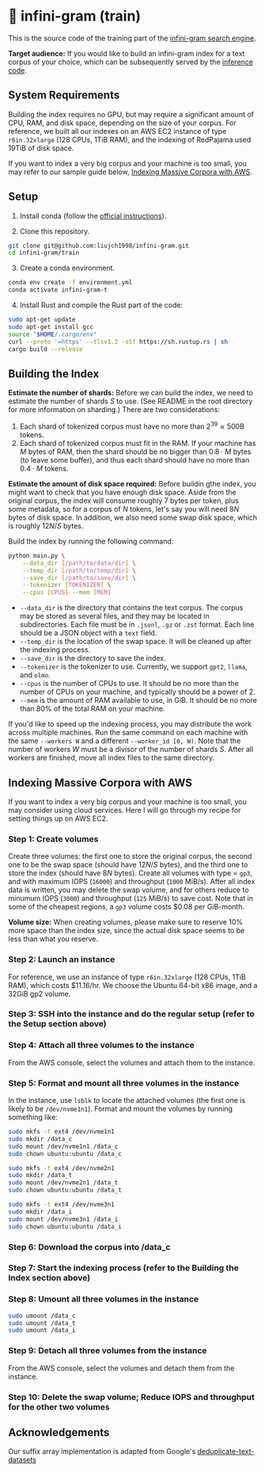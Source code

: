 # 📖 infini-gram (train)

This is the source code of the training part of the [infini-gram search engine](https://infini-gram.io/).

**Target audience:**
If you would like to build an infini-gram index for a text corpus of your choice, which can be subsequently served by the [inference code](https://github.com/liujch1998/infini-gram/tree/master/inference).

## System Requirements

Building the index requires no GPU, but may require a significant amount of CPU, RAM, and disk space, depending on the size of your corpus.
For reference, we built all our indexes on an AWS EC2 instance of type `r6in.32xlarge` (128 CPUs, 1TiB RAM), and the indexing of RedPajama used 19TiB of disk space.

If you want to index a very big corpus and your machine is too small, you may refer to our sample guide below, [Indexing Massive Corpora with AWS]().

## Setup

1. Install conda (follow the [official instructions](https://docs.anaconda.com/free/miniconda/miniconda-install/)).

2. Clone this repository.
```bash
git clone git@github.com:liujch1998/infini-gram.git
cd infini-gram/train
```

3. Create a conda environment.
```bash
conda env create -f environment.yml
conda activate infini-gram-t
```

4. Install Rust and compile the Rust part of the code:
```bash
sudo apt-get update
sudo apt-get install gcc
source "$HOME/.cargo/env"
curl --proto '=https' --tlsv1.2 -sSf https://sh.rustup.rs | sh
cargo build --release
```

## Building the Index

**Estimate the number of shards:**
Before we can build the index, we need to estimate the number of shards $S$ to use.
(See README in the root directory for more information on sharding.)
There are two considerations:
1. Each shard of tokenized corpus must have no more than $2^{39} \approx 500\text{B}$ tokens.
2. Each shard of tokenized corpus must fit in the RAM. If your machine has $M$ bytes of RAM, then the shard should be no bigger than $0.8 \cdot M$ bytes (to leave some buffer), and thus each shard should have no more than $0.4 \cdot M$ tokens.

**Estimate the amount of disk space required:**
Before buildin gthe index, you might want to check that you have enough disk space.
Aside from the original corpus, the index will consume roughly 7 bytes per token, plus some metadata, so for a corpus of $N$ tokens, let's say you will need $8N$ bytes of disk space.
In addition, we also need some swap disk space, which is roughly $12 N / S$ bytes.

Build the index by running the following command:
```bash
python main.py \
    --data_dir [/path/to/data/dir] \
    --temp_dir [/path/to/temp/dir] \
    --save_dir [/path/to/save/dir] \
    --tokenizer [TOKENIZER] \
    --cpus [CPUS] --mem [MEM]
```
* `--data_dir` is the directory that contains the text corpus. The corpus may be stored as several files, and they may be located in subdirectories. Each file must be in `.jsonl`, `.gz` or `.zst` format. Each line should be a JSON object with a `text` field.
* `--temp_dir` is the location of the swap space. It will be cleaned up after the indexing process.
* `--save_dir` is the directory to save the index.
* `--tokenizer` is the tokenizer to use. Currently, we support `gpt2`, `llama`, and `olmo`.
* `--cpus` is the number of CPUs to use. It should be no more than the number of CPUs on your machine, and typically should be a power of 2.
* `--mem` is the amount of RAM available to use, in GiB. It should be no more than 80% of the total RAM on your machine.

If you'd like to speed up the indexing process, you may distribute the work across multiple machines. Run the same command on each machine with the same `--workers W` and a different `--worker_id [0, W)`. Note that the number of workers $W$ must be a divisor of the number of shards $S$. After all workers are finished, move all index files to the same directory.

## Indexing Massive Corpora with AWS

If you want to index a very big corpus and your machine is too small, you may consider using cloud services.
Here I will go through my recipe for setting things up on AWS EC2.

### Step 1: Create volumes

Create three volumes: the first one to store the original corpus, the second one to be the swap space (should have $12 N / S$ bytes), and the third one to store the index (should have $8 N$ bytes).
Create all volumes with type = `gp3`, and with maximum IOPS (`16000`) and throughput (`1000` MiB/s).
After all index data is written, you may delete the swap volume, and for others reduce to minumum IOPS (`3000`) and throughput (`125` MiB/s) to save cost.
Note that in some of the cheapest regions, a `gp3` volume costs $0.08 per GiB-month.

**Volume size:** When creating volumes, please make sure to reserve 10% more space than the index size, since the actual disk space seems to be less than what you reserve.

### Step 2: Launch an instance

For reference, we use an instance of type `r6in.32xlarge` (128 CPUs, 1TiB RAM), which costs $11.16/hr.
We choose the Ubuntu 64-bit x86 image, and a 32GiB gp2 volume.

### Step 3: SSH into the instance and do the regular setup (refer to the Setup section above)

### Step 4: Attach all three volumes to the instance

From the AWS console, select the volumes and attach them to the instance.

### Step 5: Format and mount all three volumes in the instance

In the instance, use `lsblk` to locate the attached volumes (the first one is likely to be `/dev/nvme1n1`).
Format and mount the volumes by running something like:
```bash
sudo mkfs -t ext4 /dev/nvme1n1
sudo mkdir /data_c
sudo mount /dev/nvme1n1 /data_c
sudo chown ubuntu:ubuntu /data_c

sudo mkfs -t ext4 /dev/nvme2n1
sudo mkdir /data_t
sudo mount /dev/nvme2n1 /data_t
sudo chown ubuntu:ubuntu /data_t

sudo mkfs -t ext4 /dev/nvme3n1
sudo mkdir /data_i
sudo mount /dev/nvme3n1 /data_i
sudo chown ubuntu:ubuntu /data_i
```

### Step 6: Download the corpus into /data_c

### Step 7: Start the indexing process (refer to the Building the Index section above)

### Step 8: Umount all three volumes in the instance
```bash
sudo umount /data_c
sudo umount /data_t
sudo umount /data_i
```

### Step 9: Detach all three volumes from the instance

From the AWS console, select the volumes and detach them from the instance.

### Step 10: Delete the swap volume; Reduce IOPS and throughput for the other two volumes

## Acknowledgements

Our suffix array implementation is adapted from Google's [deduplicate-text-datasets](https://github.com/google-research/deduplicate-text-datasets)
